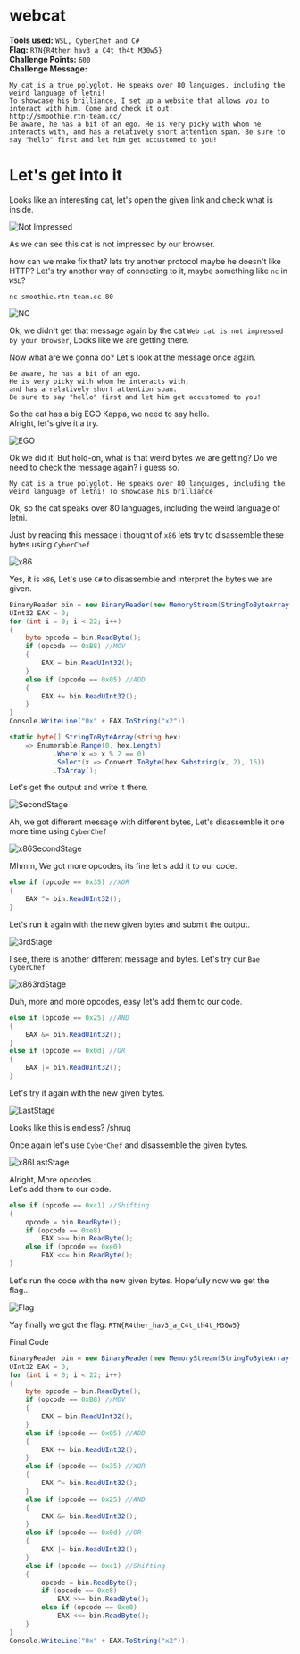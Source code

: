 **webcat**
==========
**Tools used:** `WSL, CyberChef and C#`\
**Flag:** `RTN{R4ther_hav3_a_C4t_th4t_M30w5}`\
**Challenge Points:** `600`\
**Challenge Message:**
```
My cat is a true polyglot. He speaks over 80 languages, including the weird language of letni!
To showcase his brilliance, I set up a website that allows you to interact with him. Come and check it out:
http://smoothie.rtn-team.cc/
Be aware, he has a bit of an ego. He is very picky with whom he interacts with, and has a relatively short attention span. Be sure to say "hello" first and let him get accustomed to you!
```
**Let's get into it**
==========
Looks like an interesting cat, let's open the given link and check what is inside.

![Not Impressed](NotImpressed.png)

As we can see this cat is not impressed by our browser.

how can we make fix that? lets try another protocol maybe he doesn't like HTTP?
Let's try another way of connecting to it, maybe something like `nc` in `WSL`?

```
nc smoothie.rtn-team.cc 80
```

![NC](nc.png)

Ok, we didn't get that message again by the cat `Web cat is not impressed by your browser`,
Looks like we are getting there.

Now what are we gonna do? Let's look at the message once again.

```
Be aware, he has a bit of an ego.
He is very picky with whom he interacts with, 
and has a relatively short attention span. 
Be sure to say "hello" first and let him get accustomed to you!
```

So the cat has a big EGO Kappa, we need to say hello.\
Alright, let's give it a try.

![EGO](EGO.png)

Ok we did it! But hold-on, what is that weird bytes we are getting?
Do we need to check the message again? i guess so.

`My cat is a true polyglot. He speaks over 80 languages, including the weird language of letni! To showcase his brilliance`

Ok, so the cat speaks over 80 languages, including the weird language of letni.

Just by reading this message i thought of `x86` lets try to disassemble these bytes using `CyberChef`

![x86](x86.png)

Yes, it is `x86`, Let's use `C#` to disassemble and interpret the bytes we are given.

```c#
BinaryReader bin = new BinaryReader(new MemoryStream(StringToByteArray("b80f133f7005d28f2603059c34033405387e2a3805e467870605a283837f0546e8aaeb0553e197da05aa4b4ea905143f409b0522b6c158057d3792bb057c2f1d4e05589962ce050c84866505d9e4f45c05da46e16b05d7a1d27905736f003b051002cf2c051906f8ed39d8")));
UInt32 EAX = 0;
for (int i = 0; i < 22; i++)
{
    byte opcode = bin.ReadByte();
    if (opcode == 0xB8) //MOV
    {
        EAX = bin.ReadUInt32();
    }
    else if (opcode == 0x05) //ADD
    {
        EAX += bin.ReadUInt32();
    }
}
Console.WriteLine("0x" + EAX.ToString("x2"));

static byte[] StringToByteArray(string hex) 
    => Enumerable.Range(0, hex.Length)
           .Where(x => x % 2 == 0)
           .Select(x => Convert.ToByte(hex.Substring(x, 2), 16))
           .ToArray();
```

Let's get the output and write it there.

![SecondStage](secondStage.png)

Ah, we got different message with different bytes, Let's disassemble it one more time using `CyberChef`

![x86SecondStage](x86SecondStage.png)

Mhmm, We got more opcodes, its fine let's add it to our code.

```c#
else if (opcode == 0x35) //XOR
{
    EAX ^= bin.ReadUInt32();
}
```

Let's run it again with the new given bytes and submit the output.

![3rdStage](x86_3rdStage.png)

I see, there is another different message and bytes. Let's try our `Bae CyberChef`

![x863rdStage](x863rdStage.png)

Duh, more and more opcodes, easy let's add them to our code.
```c#
else if (opcode == 0x25) //AND
{
    EAX &= bin.ReadUInt32();
}
else if (opcode == 0x0d) //OR
{
    EAX |= bin.ReadUInt32();
}
```
Let's try it again with the new given bytes.

![LastStage](LastStage.png)

Looks like this is endless? /shrug

Once again let's use `CyberChef` and disassemble the given bytes.

![x86LastStage](x86LastStage.png)

Alright, More opcodes...\
Let's add them to our code.
```c#
else if (opcode == 0xc1) //Shifting
{
    opcode = bin.ReadByte();
    if (opcode == 0xe8)
        EAX >>= bin.ReadByte();
    else if (opcode == 0xe0)
        EAX <<= bin.ReadByte();
}
```

Let's run the code with the new given bytes. Hopefully now we get the flag...

![Flag](FLAG.png)

Yay finally we got the flag: `RTN{R4ther_hav3_a_C4t_th4t_M30w5}`

Final Code

```c#
BinaryReader bin = new BinaryReader(new MemoryStream(StringToByteArray(Console.ReadLine())));
UInt32 EAX = 0;
for (int i = 0; i < 22; i++)
{
    byte opcode = bin.ReadByte();
    if (opcode == 0xB8) //MOV
    {
        EAX = bin.ReadUInt32();
    }
    else if (opcode == 0x05) //ADD
    {
        EAX += bin.ReadUInt32();
    }
    else if (opcode == 0x35) //XOR
    {
        EAX ^= bin.ReadUInt32();
    }
    else if (opcode == 0x25) //AND
    {
        EAX &= bin.ReadUInt32();
    }
    else if (opcode == 0x0d) //OR
    {
        EAX |= bin.ReadUInt32();
    }
    else if (opcode == 0xc1) //Shifting
    {
        opcode = bin.ReadByte();
        if (opcode == 0xe8)
            EAX >>= bin.ReadByte();
        else if (opcode == 0xe0)
            EAX <<= bin.ReadByte();
    }
}
Console.WriteLine("0x" + EAX.ToString("x2"));
```